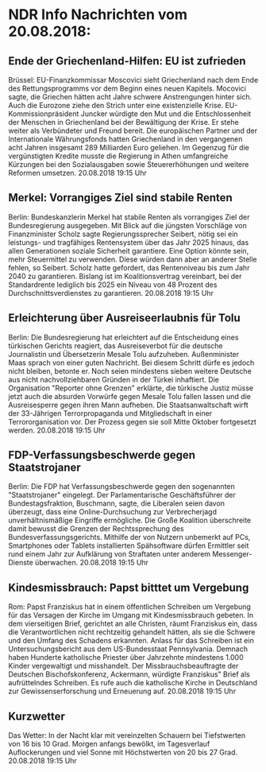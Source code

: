 # NDR Info Nachrichten vom 20.08.2018:


## Ende der Griechenland-Hilfen: EU ist zufrieden
Brüssel: EU-Finanzkommissar Moscovici sieht Griechenland nach dem Ende des Rettungsprogramms vor dem Beginn eines neuen Kapitels. Mocovici sagte, die Griechen hätten acht Jahre schwere Anstrengungen hinter sich. Auch die Eurozone ziehe den Strich unter eine existenzielle Krise. EU-Kommissionpräsident Juncker würdigte den Mut und die Entschlossenheit der Menschen in Griechenland bei der Bewältigung der Krise. Er stehe weiter als Verbündeter und Freund bereit. Die europäischen Partner und der Internationale Währungsfonds hatten Griechenland in den vergangenen acht Jahren insgesamt 289 Milliarden Euro geliehen. Im Gegenzug für die vergünstigten Kredite musste die Regierung in Athen umfangreiche Kürzungen bei den Sozialausgaben sowie Steuererhöhungen und weitere Reformen umsetzen. 20.08.2018 19:15 Uhr 

## Merkel: Vorrangiges Ziel sind stabile Renten
Berlin: Bundeskanzlerin Merkel hat stabile Renten als vorrangiges Ziel der Bundesregierung ausgegeben. Mit Blick auf die jüngsten Vorschläge von Finanzminister Scholz sagte Regierungssprecher Seibert, nötig sei ein leistungs- und tragfähiges Rentensystem über das Jahr 2025 hinaus, das allen Generationen soziale Sicherheit garantiere. Eine Option könnte sein, mehr Steuermittel zu verwenden. Diese würden dann aber an anderer Stelle fehlen, so Seibert. Scholz hatte gefordert, das Rentenniveau bis zum Jahr 2040 zu garantieren. Bislang ist im Koalitionsvertrag vereinbart, bei der Standardrente lediglich bis 2025 ein Niveau von 48 Prozent des Durchschnittsverdienstes zu garantieren. 20.08.2018 19:15 Uhr 

## Erleichterung über Ausreiseerlaubnis für Tolu
Berlin: Die Bundesregierung hat erleichtert auf die Entscheidung eines türkischen Gerichts reagiert, das Ausreiseverbot für die deutsche Journalistin und Übersetzerin Mesale Tolu aufzuheben. Außenminister Maas sprach von einer guten Nachricht. Bei diesem Schritt dürfe es jedoch nicht bleiben, betonte er. Noch seien mindestens sieben weitere Deutsche aus nicht nachvollziehbaren Gründen in der Türkei inhaftiert. Die Organisation "Reporter ohne Grenzen" erklärte, die türkische Justiz müsse jetzt auch die absurden Vorwürfe gegen Mesale Tolu fallen lassen und die Ausreisesperre gegen ihren Mann aufheben. Die Staatsanwaltschaft wirft der 33-Jährigen Terrorpropaganda und Mitgliedschaft in einer Terrororganisation vor. Der Prozess gegen sie soll Mitte Oktober fortgesetzt werden. 20.08.2018 19:15 Uhr 

## FDP-Verfassungsbeschwerde gegen Staatstrojaner
Berlin: Die FDP hat Verfassungsbeschwerde gegen den sogenannten "Staatstrojaner" eingelegt. Der Parlamentarische Geschäftsführer der Bundestagsfraktion, Buschmann, sagte, die Liberalen seien davon überzeugt, dass eine Online-Durchsuchung zur Verbrecherjagd unverhältnismäßige Eingriffe ermögliche. Die Große Koalition überschreite damit bewusst die Grenzen der Rechtssprechung des Bundesverfassungsgerichts. Mithilfe der von Nutzern unbemerkt auf PCs, Smartphones oder Tablets installierten Spähsoftware dürfen Ermittler seit rund einem Jahr zur Aufklärung von Straftaten unter anderem Messenger-Dienste überwachen. 20.08.2018 19:15 Uhr 

## Kindesmissbrauch: Papst bitttet um Vergebung
Rom:		Papst Franziskus hat in einem öffentlichen Schreiben um Vergebung für das Versagen der Kirche im Umgang mit Kindesmissbrauch gebeten. In dem vierseitigen Brief, gerichtet an alle Christen, räumt Franziskus ein, dass die Verantwortlichen nicht rechtzeitig gehandelt hätten, als sie die Schwere und den Umfang des Schadens erkannten. Anlass für das Schreiben ist ein Untersuchungsbericht aus dem US-Bundesstaat Pennsylvania. Demnach haben Hunderte katholische Priester über Jahrzehnte mindestens 1.000 Kinder vergewaltigt und misshandelt. Der Missbrauchsbeauftragte der Deutschen Bischofskonferenz, Ackermann, würdigte Franziskus" Brief als aufrüttelndes Schreiben. Es rufe auch die katholische Kirche in Deutschland zur Gewissenserforschung und Erneuerung auf. 20.08.2018 19:15 Uhr 

## Kurzwetter
Das Wetter: In der Nacht klar mit vereinzelten Schauern bei Tiefstwerten von 16 bis 10 Grad. Morgen anfangs bewölkt, im Tagesverlauf Auflockerungen und viel Sonne mit Höchstwerten von 20 bis 27 Grad. 20.08.2018 19:15 Uhr 
